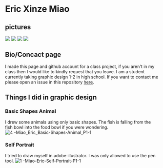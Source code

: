 # Eric Xinze Miao
<!--why did i do it here? because i dont feel like using wix-->
## pictures
![](https://static.toiimg.com/thumb/msid-67586673,width-800,height-600,resizemode-75,imgsize-3918697,pt-32,y_pad-40/67586673.jpg)
![](https://t3.ftcdn.net/jpg/03/23/29/42/360_F_323294241_qDXIvPsLZWwKD6XpECKszd1wbuiOBJNr.jpg)
![](https://i.imgur.com/9fP57dZ.png)
![](https://user-images.githubusercontent.com/90816520/133560060-6232d4f3-4027-4975-b85a-03cc0cfc9a73.png)

## Bio/Concact page
I made this page and github account for a class project, if you aren't in my class then I would like to kindly request that you leave. I am a student currently taking graphic design 1-2 in high school. If you want to contact me please open an issue in this repository [here](https://github.com/EricXinzeMiao/ericxinzemiao.github.io/issues/new). 

## Things I did in graphic design
### Basic Shapes Animal
I drew some animals using only basic shapes. The fish is falling from the fish bowl into the food bowl if you were wondering. 
![4 -Miao_Eric_Basic-Shapes-Animal_P1-1](https://user-images.githubusercontent.com/90816520/133560327-68ab0056-1559-492e-ad64-143b99b0d2bc.jpg)
### Self Portrait
I tried to draw myself in adobe illustrator. I was only allowed to use the pen tool. 
![1 -Miao-Eric-Self-Portrait-P1-1](https://user-images.githubusercontent.com/90816520/133560450-20786351-3a35-4cb2-983a-ff95d75186ab.jpg)

